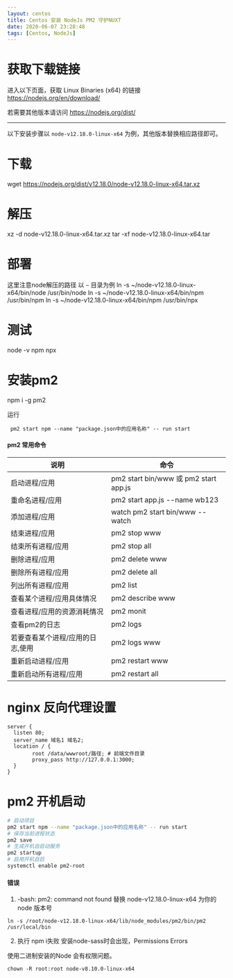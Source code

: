 ```yaml
---
layout: centos
title: Centos 安装 NodeJs PM2 守护NUXT
date: 2020-06-07 23:28:48
tags: [Centos, NodeJs]
---
```



# 获取下载链接

进入以下页面，获取 Linux Binaries (x64) 的链接
https://nodejs.org/en/download/ 

若需要其他版本请访问 https://nodejs.org/dist/

---
以下安装步骤以 `node-v12.18.0-linux-x64` 为例，其他版本替换相应路径即可。


# 下载
wget https://nodejs.org/dist/v12.18.0/node-v12.18.0-linux-x64.tar.xz

# 解压
xz -d node-v12.18.0-linux-x64.tar.xz
tar -xf node-v12.18.0-linux-x64.tar

# 部署
这里注意node解压的路径 以 `~` 目录为例
ln -s ~/node-v12.18.0-linux-x64/bin/node /usr/bin/node
ln -s ~/node-v12.18.0-linux-x64/bin/npm /usr/bin/npm
ln -s ~/node-v12.18.0-linux-x64/bin/npm /usr/bin/npx

# 测试
node -v
npm
npx

# 安装pm2
npm i -g pm2

运行
```
 pm2 start npm --name "package.json中的应用名称" -- run start
```

#### pm2 常用命令
|说明|命令|
|-|-|
|启动进程/应用 |pm2 start bin/www 或 pm2 start app.js|
|重命名进程/应用 |pm2 start app.js --name wb123|
|添加进程/应用 | watch pm2 start bin/www --watch|
|结束进程/应用 | pm2 stop www|
|结束所有进程/应用 | pm2 stop all|
|删除进程/应用 | pm2 delete www|
|删除所有进程/应用 | pm2 delete all|
|列出所有进程/应用 | pm2 list|
|查看某个进程/应用具体情况 | pm2 describe www|
|查看进程/应用的资源消耗情况 | pm2 monit|
|查看pm2的日志 | pm2 logs|
|若要查看某个进程/应用的日志,使用 | pm2 logs www|
|重新启动进程/应用 | pm2 restart www|
|重新启动所有进程/应用 | pm2 restart all|

# nginx 反向代理设置
```
server {
  listen 80;
  server_name 域名1 域名2;
  location / {
        root /data/wwwroot/路径; # 前端文件目录
        proxy_pass http://127.0.0.1:3000;
  }
}
```

# pm2 开机启动
```bash
# 启动项目
pm2 start npm --name "package.json中的应用名称" -- run start
# 保存当前进程状态
pm2 save
# 生成开机自启动服务
pm2 startup
# 启用开机自启
systemctl enable pm2-root
```

#### 错误

1. -bash: pm2: command not found
替换 node-v12.18.0-linux-x64 为你的node 版本号
```
ln -s /root/node-v12.18.0-linux-x64/lib/node_modules/pm2/bin/pm2 /usr/local/bin
```

2. 执行 npm i失败
安装node-sass时会出现，Permissions Errors

使用二进制安装的Node 会有权限问题。
```
chown -R root:root node-v8.10.0-linux-x64
```